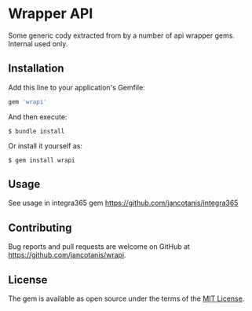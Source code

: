 # Wrapper API 

Some generic cody extracted from  by a number of api wrapper gems. Internal used only.

## Installation

Add this line to your application's Gemfile:

```ruby
gem 'wrapi'
```

And then execute:

    $ bundle install

Or install it yourself as:

    $ gem install wrapi

## Usage

See usage in integra365 gem https://github.com/jancotanis/integra365


## Contributing

Bug reports and pull requests are welcome on GitHub at https://github.com/jancotanis/wrapi.

## License

The gem is available as open source under the terms of the [MIT License](https://opensource.org/licenses/MIT).
